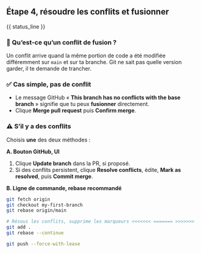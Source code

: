 ## Étape 4, résoudre les conflits et fusionner

{{ status_line }}

### 📖 Qu’est-ce qu’un conflit de fusion ?
Un conflit arrive quand la même portion de code a été modifiée différemment sur `main` et sur ta branche. Git ne sait pas quelle version garder, il te demande de trancher.

### ✅ Cas simple, pas de conflit
- Le message GitHub « **This branch has no conflicts with the base branch** » signifie que tu peux **fusionner** directement.
- Clique **Merge pull request** puis **Confirm merge**.

### ⚠️ S’il y a des conflits
Choisis **une** des deux méthodes :

**A. Bouton GitHub, UI**
1. Clique **Update branch** dans la PR, si proposé.
2. Si des conflits persistent, clique **Resolve conflicts**, édite, **Mark as resolved**, puis **Commit merge**.

**B. Ligne de commande, rebase recommandé**
```bash
git fetch origin
git checkout my-first-branch
git rebase origin/main

# Résous les conflits, supprime les marqueurs <<<<<<< ======= >>>>>>>
git add .
git rebase --continue

git push --force-with-lease
